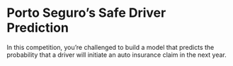 # Porto Seguro’s Safe Driver Prediction

In this competition, you’re challenged to build a model that predicts the probability that a driver will initiate an auto insurance claim in the next year.
